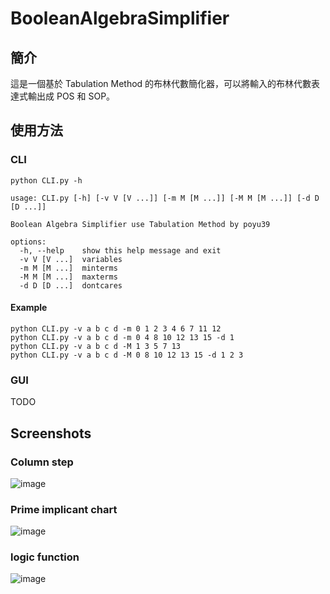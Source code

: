 # BooleanAlgebraSimplifier

## 簡介
這是一個基於 Tabulation Method 的布林代數簡化器，可以將輸入的布林代數表達式輸出成 POS 和 SOP。


## 使用方法

### CLI

```shell
python CLI.py -h
```
```
usage: CLI.py [-h] [-v V [V ...]] [-m M [M ...]] [-M M [M ...]] [-d D [D ...]]

Boolean Algebra Simplifier use Tabulation Method by poyu39

options:
  -h, --help    show this help message and exit
  -v V [V ...]  variables
  -m M [M ...]  minterms
  -M M [M ...]  maxterms
  -d D [D ...]  dontcares
```

#### Example
```shell
python CLI.py -v a b c d -m 0 1 2 3 4 6 7 11 12
python CLI.py -v a b c d -m 0 4 8 10 12 13 15 -d 1
python CLI.py -v a b c d -M 1 3 5 7 13
python CLI.py -v a b c d -M 0 8 10 12 13 15 -d 1 2 3
```

### GUI
TODO

## Screenshots

### Column step
![image](https://github.com/poyu39/BooleanAlgebraSimplifier/assets/42506064/93623943-619c-410c-88a1-cda2d6e79698)

### Prime implicant chart
![image](https://github.com/poyu39/BooleanAlgebraSimplifier/assets/42506064/768e5df8-6fad-4b4e-ae63-76d5f66b80c8)

### logic function
![image](https://github.com/poyu39/BooleanAlgebraSimplifier/assets/42506064/3b3ce00d-28c0-4dbb-873a-f8448bbb7081)


